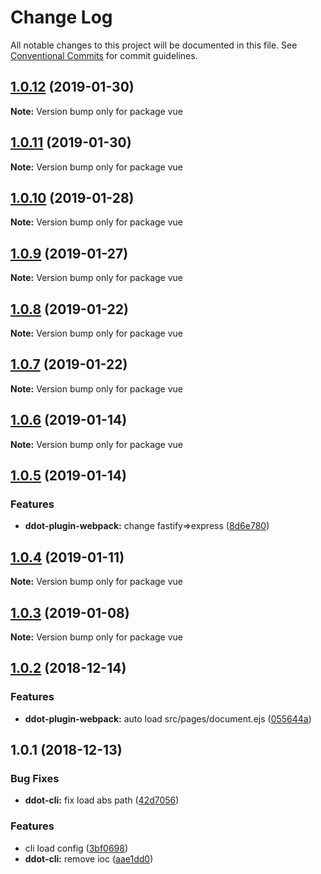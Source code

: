 # Change Log

All notable changes to this project will be documented in this file.
See [Conventional Commits](https://conventionalcommits.org) for commit guidelines.

## [1.0.12](https://github.com/Jetsly/ddot/compare/vue@1.0.11...vue@1.0.12) (2019-01-30)

**Note:** Version bump only for package vue





## [1.0.11](https://github.com/Jetsly/ddot/compare/vue@1.0.10...vue@1.0.11) (2019-01-30)

**Note:** Version bump only for package vue





## [1.0.10](https://github.com/Jetsly/ddot/compare/vue@1.0.9...vue@1.0.10) (2019-01-28)

**Note:** Version bump only for package vue





## [1.0.9](https://github.com/Jetsly/ddot/compare/vue@1.0.8...vue@1.0.9) (2019-01-27)

**Note:** Version bump only for package vue





## [1.0.8](https://github.com/Jetsly/ddot/compare/vue@1.0.7...vue@1.0.8) (2019-01-22)

**Note:** Version bump only for package vue





## [1.0.7](https://github.com/Jetsly/ddot/compare/vue@1.0.6...vue@1.0.7) (2019-01-22)

**Note:** Version bump only for package vue





## [1.0.6](https://github.com/Jetsly/ddot/compare/vue@1.0.5...vue@1.0.6) (2019-01-14)

**Note:** Version bump only for package vue





## [1.0.5](https://github.com/Jetsly/ddot/compare/vue@1.0.4...vue@1.0.5) (2019-01-14)


### Features

* **ddot-plugin-webpack:** change fastify=>express ([8d6e780](https://github.com/Jetsly/ddot/commit/8d6e780))





## [1.0.4](https://github.com/Jetsly/ddot/compare/vue@1.0.3...vue@1.0.4) (2019-01-11)

**Note:** Version bump only for package vue





## [1.0.3](https://github.com/Jetsly/ddot/compare/vue@1.0.2...vue@1.0.3) (2019-01-08)

**Note:** Version bump only for package vue





## [1.0.2](https://github.com/Jetsly/ddot/compare/vue@1.0.1...vue@1.0.2) (2018-12-14)


### Features

* **ddot-plugin-webpack:** auto load src/pages/document.ejs ([055644a](https://github.com/Jetsly/ddot/commit/055644a))





## 1.0.1 (2018-12-13)


### Bug Fixes

* **ddot-cli:** fix load abs path ([42d7056](https://github.com/Jetsly/ddot/commit/42d7056))


### Features

* cli load config ([3bf0698](https://github.com/Jetsly/ddot/commit/3bf0698))
* **ddot-cli:** remove ioc ([aae1dd0](https://github.com/Jetsly/ddot/commit/aae1dd0))
